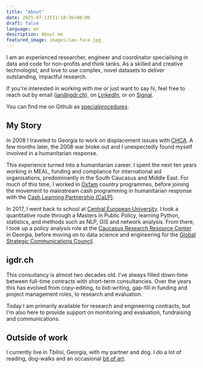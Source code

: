 ```yaml
---
title: "About"
date: 2025-07-13T11:10:36+08:00
draft: false
language: en
description: About me
featured_image: images/ian-face.jpg
---
```


I am an experienced researcher, engineer and coordinator specialising in data and code for non-profits and think tanks. As a skilled and creative technologist, and love to use complex, novel datasets to deliver outstanding, impactful research.

If you're interested in working with me or just want to say hi, feel free to reach out by email (ian@igdr.ch), on [LinkedIn](https://www.linkedin.com/in/igdrch/), or on [Signal](https://signal.me/#eu/Om0PCx4kCcCtoRA6AzSTYFC5XiWVmFeEkf-1X5l3ON2GpHb2jj9Bs5vhUD7Ca_-o).

You can find me on Github as [specialprocedures](https://github.com/specialprocedures/).

## My Story

In 2008 I traveled to Georgia to work on displacement issues with [CHCA](https://chca.org.ge/eng/). A few months later, the 2008 war broke out and I unexpectedly found myself involved in a humanitarian response.

This experience turned into a humanitarian career. I spent the next ten years working in MEAL, funding and compliance for international aid organisations, predominantly in the South Caucasus and Middle East. For much of this time, I worked in [Oxfam](https://www.oxfam.org.uk/) country programmes, before joining the movement to mainstream cash programming in humanitarian response with the [Cash Learning Partnership (CaLP)](https://www.linkedin.com/in/igdrch/).

In 2017, I went back to school at [Central European University](https://www.ceu.edu/). I took a quantitative route through a Masters in Public Policy, learning Python, statistics, and methods such as NLP, GIS and network analysis. From there, I took up a policy analysis role at the [Caucasus Research Resource Center](https://crrc.ge/en/) in Georgia, before moving on to data science and engineering for the [Global Strategic Communications Council](https://gsccnetwork.org/).

## igdr.ch

This consultancy is almost two decades old. I've always filled down-time between full-time contracts with short-term consultancies. Over the years this has evolved from copy-editing, to bid-writing, gap-fill in funding and project management roles, to research and evaluation.

Today I am primarily available for research and engineering contracts, but I'm also here to provide support on monitoring and evaluation, fundraising and communications.

## Outside of work

I currently live in Tbilisi, Georgia, with my partner and dog. I do a lot of reading, dog-walks and an occasional [bit of art](https://pixelfed.social/specialprocedures).
